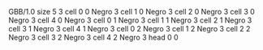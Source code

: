 <gs-board> GBB/1.0
size 5 3
cell 0 0 Negro 3
cell 1 0 Negro 3
cell 2 0 Negro 3
cell 3 0 Negro 3 
cell 4 0 Negro 3
cell 0 1 Negro 3
cell 1 1 Negro 3
cell 2 1 Negro 3
cell 3 1 Negro 3 
cell 4 1 Negro 3
cell 0 2 Negro 3
cell 1 2 Negro 3
cell 2 2 Negro 3
cell 3 2 Negro 3 
cell 4 2 Negro 3
head 0 0
 </gs-board>